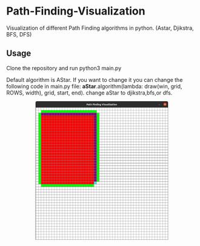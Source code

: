 
<h1> Path-Finding-Visualization </h1>
<p>Visualization of different Path Finding algorithms in python. (Astar, Djikstra, BFS, DFS) </p>

<h2> Usage </h2>
<p> Clone the repository and run python3 main.py </p>
<p> Default algorithm is AStar. If you want to change it you can change the following code in main.py file: 
  <b>aStar</b>.algorithm(lambda: draw(win, grid, ROWS, width), grid, start, end). change aStar to djikstra,bfs,or dfs. </p>
  
  <p align="center">
  <img src="https://github.com/swoosh1337/Path-Finding-Visualization/blob/main/Screenshot%20from%202021-08-17%2021-04-10.png" width="350" title="Astar">
</p>
